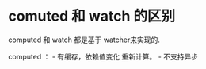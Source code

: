 

# comuted 和 watch 的区别 
  
   computed 和 watch 都是基于 watcher来实现的.

   computed ：
        - 有缓存，依赖值变化 重新计算。
        - 不支持异步

